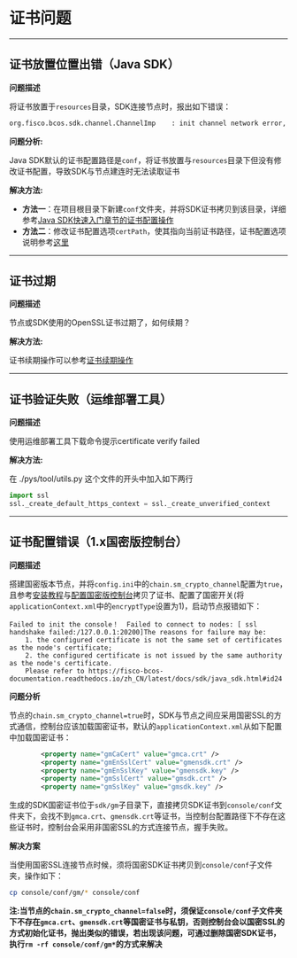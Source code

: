 # 证书问题
<hr>

## 证书放置位置出错（Java SDK）

**问题描述**

将证书放置于`resources`目录，SDK连接节点时，报出如下错误：

```bash
org.fisco.bcos.sdk.channel.ChannelImp    : init channel network error, Not providing all the certificates to connect to the node! Please provide the certificates to connect with the block-chain.
```

**问题分析:** 

Java SDK默认的证书配置路径是`conf`，将证书放置与`resources`目录下但没有修改证书配置，导致SDK与节点建连时无法读取证书

**解决方法:**

- **方法一**：在项目根目录下新建`conf`文件夹，并将SDK证书拷贝到该目录，详细参考[Java SDK快速入门章节的证书配置操作](../sdk/java_sdk/quick_start.html#sdk)
- **方法二**：修改证书配置选项`certPath`，使其指向当前证书路径，证书配置选项说明参考[这里](../sdk/java_sdk/configuration.html#id5)
<hr>

## 证书过期

**问题描述**

节点或SDK使用的OpenSSL证书过期了，如何续期？

**解决方法:**

证书续期操作可以参考[证书续期操作](../manual/certificates.md#id9)
<hr>

## 证书验证失败（运维部署工具）

**问题描述**

使用运维部署工具下载命令提示certificate verify failed

**解决方法:**

在 ./pys/tool/utils.py 这个文件的开头中加入如下两行

```python
import ssl
ssl._create_default_https_context = ssl._create_unverified_context
```
<hr>

## 证书配置错误（1.x国密版控制台）
**问题描述**

搭建国密版本节点，并将`config.ini`中的`chain.sm_crypto_channel`配置为`true`，且参考[安装教程](../installation.md)与[配置国密版控制台](../manual/console.html#id10)拷贝了证书、配置了国密开关(将`applicationContext.xml`中的`encryptType`设置为1)，启动节点报错如下：

```
Failed to init the console！  Failed to connect to nodes: [ ssl handshake failed:/127.0.0.1:20200]The reasons for failure may be:
	1. the configured certificate is not the same set of certificates as the node's certificate;
	2. the configured certificate is not issued by the same authority as the node's certificate.
	Please refer to https://fisco-bcos-documentation.readthedocs.io/zh_CN/latest/docs/sdk/java_sdk.html#id24
```

**问题分析**

节点的`chain.sm_crypto_channel=true`时，SDK与节点之间应采用国密SSL的方式通信，控制台应该加载国密证书，默认的`applicationContext.xml`从如下配置中加载国密证书：

```xml
        <property name="gmCaCert" value="gmca.crt" />
        <property name="gmEnSslCert" value="gmensdk.crt" />
        <property name="gmEnSslKey" value="gmensdk.key" />
        <property name="gmSslCert" value="gmsdk.crt" />
        <property name="gmSslKey" value="gmsdk.key" />
```

生成的SDK国密证书位于`sdk/gm`子目录下，直接拷贝SDK证书到`console/conf`文件夹下，会找不到`gmca.crt`、`gmensdk.crt`等证书，当控制台配置路径下不存在这些证书时，控制台会采用非国密SSL的方式连接节点，握手失败。

**解决方案**

当使用国密SSL连接节点时候，须将国密SDK证书拷贝到`console/conf`子文件夹，操作如下：
```bash
cp console/conf/gm/* console/conf
```

**注:当节点的`chain.sm_crypto_channel=false`时，须保证`console/conf`子文件夹下不存在`gmca.crt`、`gmensdk.crt`等国密证书与私钥，否则控制台会以国密SSL的方式初始化证书，抛出类似的错误，若出现该问题，可通过删除国密SDK证书，执行`rm -rf console/conf/gm*`的方式来解决**
